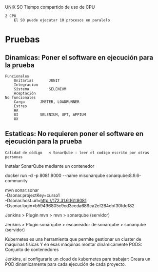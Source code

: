 UNIX 
    SO Tiempo compartido de uso de CPU
    
    2 CPU 
        El SO puede ejecutar 10 procesos en paralelo
        
        
# Pruebas

## Dinamicas: Poner el software en ejecución para la prueba
    Funcionales
        Unitarias       JUNIT
        Integracion
        Sistema         SELENIUM
        Aceptación
    No funcionales
        Carga       JMETER, LOADRUNNER
        Estres
        HA
        UI          SELENIUM, UFT, APPIUM
        UX

## Estaticas: No requieren poner el software en ejecución para la prueba
    Calidad de código   < SonarQube : leer el codigo escrito por otras personas
    
Instalar SonarQube  mediante un contenedor  

docker run -d -p 8081:9000 --name misonarqube sonarqube:8.9.6-community

mvn sonar:sonar \
    -Dsonar.projectKey=curso1 \
    -Dsonar.host.url=http://172.31.6.161:8081 \
    -Dsonar.login=b59496805c9cd3ceda689ca2ef264ebf30fddf82
    

Jenkins > Plugin mvn       > mvn                     > sonarqube (servidor)

Jenkins > Plugin sonarqube > escaneador de sonarqube > sonarqube (servidor)



Kubernetes es una herramienta que permite gestionar un cluster de maquinas fisicas
Y en esas máquinas montar dinámicamente PODS: Conjunto de contenedores

Jenkins, al configurarle un cloud de kubernetes para trabajar:
    Creara un POD dinamicamente para cada ejecución de cada proyecto.